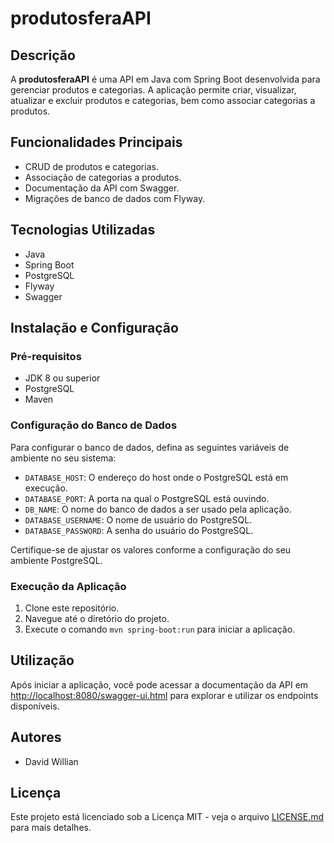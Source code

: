 <h1>produtosferaAPI</h1>

<h2>Descrição</h2>
<p>A <strong>produtosferaAPI</strong> é uma API em Java com Spring Boot desenvolvida para gerenciar produtos e categorias. A aplicação permite criar, visualizar, atualizar e excluir produtos e categorias, bem como associar categorias a produtos.</p>

<h2>Funcionalidades Principais</h2>
    <ul>
        <li>CRUD de produtos e categorias.</li>
        <li>Associação de categorias a produtos.</li>
        <li>Documentação da API com Swagger.</li>
        <li>Migrações de banco de dados com Flyway.</li>
    </ul>

<h2>Tecnologias Utilizadas</h2>
    <ul>
        <li>Java</li>
        <li>Spring Boot</li>
        <li>PostgreSQL</li>
        <li>Flyway</li>
        <li>Swagger</li>
    </ul>

<h2>Instalação e Configuração</h2>

<h3>Pré-requisitos</h3>
    <ul>
        <li>JDK 8 ou superior</li>
        <li>PostgreSQL</li>
        <li>Maven</li>
    </ul>

<h3>Configuração do Banco de Dados</h3>
    <p>Para configurar o banco de dados, defina as seguintes variáveis de ambiente no seu sistema:</p>
    <ul>
        <li><code>DATABASE_HOST</code>: O endereço do host onde o PostgreSQL está em execução.</li>
        <li><code>DATABASE_PORT</code>: A porta na qual o PostgreSQL está ouvindo.</li>
        <li><code>DB_NAME</code>: O nome do banco de dados a ser usado pela aplicação.</li>
        <li><code>DATABASE_USERNAME</code>: O nome de usuário do PostgreSQL.</li>
        <li><code>DATABASE_PASSWORD</code>: A senha do usuário do PostgreSQL.</li>
    </ul>
<p>Certifique-se de ajustar os valores conforme a configuração do seu ambiente PostgreSQL.</p>

<h3>Execução da Aplicação</h3>
    <ol>
        <li>Clone este repositório.</li>
        <li>Navegue até o diretório do projeto.</li>
        <li>Execute o comando <code>mvn spring-boot:run</code> para iniciar a aplicação.</li>
    </ol>

<h2>Utilização</h2>
    <p>Após iniciar a aplicação, você pode acessar a documentação da API em <a href="http://localhost:8080/swagger-ui.html">http://localhost:8080/swagger-ui.html</a> para explorar e utilizar os endpoints disponíveis.</p>

<h2>Autores</h2>
    <ul>
        <li>David Willian</li>
    </ul>

<h2>Licença</h2>
    <p>Este projeto está licenciado sob a Licença MIT - veja o arquivo <a href="LICENSE.md">LICENSE.md</a> para mais detalhes.</p>
